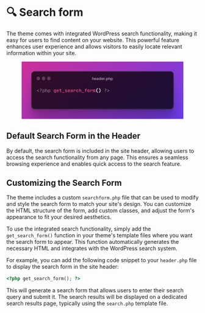 # 🔍 Search form

The theme comes with integrated WordPress search functionality, making it easy for users to find content on your website. This powerful feature enhances user experience and allows visitors to easily locate relevant information within your site.

<figure><img src="../.gitbook/assets/image (2).png" alt=""><figcaption></figcaption></figure>

## Default Search Form in the Header

By default, the search form is included in the site header, allowing users to access the search functionality from any page. This ensures a seamless browsing experience and enables quick access to the search feature.

## Customizing the Search Form

The theme includes a custom `searchform.php` file that can be used to modify and style the search form to match your site's design. You can customize the HTML structure of the form, add custom classes, and adjust the form's appearance to fit your desired aesthetics.

To use the integrated search functionality, simply add the `get_search_form()` function in your theme's template files where you want the search form to appear. This function automatically generates the necessary HTML and integrates with the WordPress search system.

For example, you can add the following code snippet to your `header.php` file to display the search form in the site header:

```php
<?php get_search_form(); ?>
```

This will generate a search form that allows users to enter their search query and submit it. The search results will be displayed on a dedicated search results page, typically using the `search.php` template file.

